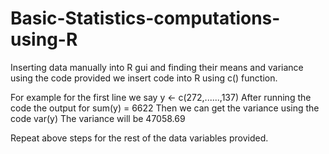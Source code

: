 # Basic-Statistics-computations-using-R
Inserting data manually into R gui and finding their means and variance
using the code provided we insert code into R using c() function.

For example for the first line we say y <- c(272,......,137)
After running the code the output for sum(y) = 6622
Then we can get the variance using the code var(y)
The variance will be 47058.69

Repeat above steps for the rest of the data variables provided.
